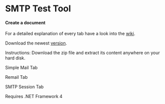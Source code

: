 # SMTP Test Tool


#### <i class="icon-file"></i> Create a document


For a detailed explanation of every tab have a look into the [wiki](https://github.com/georgjf/SMTPtool/wiki).

Download the newest [version](https://raw.githubusercontent.com/georgjf/SMTPtool/master/SMTPtool%20v4.zip). 

Instructions:
Download the zip file and extract its content anywhere on your hard disk.


Simple Mail Tab

Remail Tab

SMTP Session Tab



Requires .NET Framework 4
